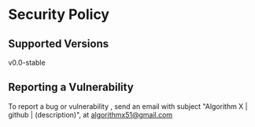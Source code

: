 # Security Policy

## Supported Versions

v0.0-stable

## Reporting a Vulnerability

To report a bug or vulnerability , send an email with subject "Algorithm X | github | (description)", at algorithmx51@gmail.com
